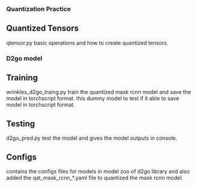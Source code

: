 ### Quantization Practice

## Quantized Tensors 
qtensor.py basic operations and how to create quantized tensors.


### D2go model

## Training

wrinkles_d2go_traing.py train the quantized mask rcnn model and save the model in torchscript format. this dummy model to test if it able to save model in torchscript format.

## Testing 

d2go_pred.py test the model and gives the model outputs in console.

## Configs
contains the configs files for models in model zoo of d2go library and also added the qat_mask_rcnn_*.yaml file to quantized the mask rcnn model.

